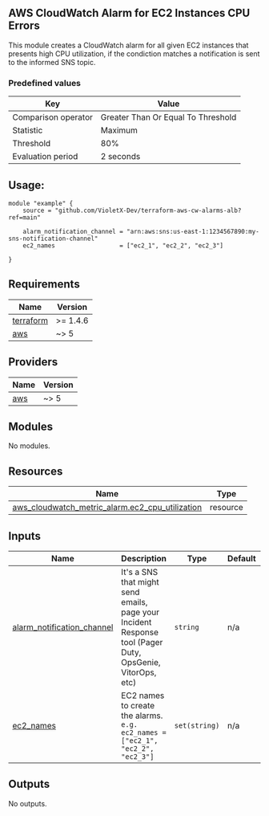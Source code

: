 ## AWS CloudWatch Alarm for EC2 Instances CPU Errors

This module creates a CloudWatch alarm for all given EC2 instances that presents high CPU utilization, if the condiction matches a notification is sent to the informed SNS topic.

### Predefined values
| Key | Value |
|------|---------|
| Comparison operator | Greater Than Or Equal To Threshold |
| Statistic | Maximum |
| Threshold | 80% |
| Evaluation period | 2 seconds |

## Usage:

```
module "example" {
    source = "github.com/VioletX-Dev/terraform-aws-cw-alarms-alb?ref=main"

    alarm_notification_channel = "arn:aws:sns:us-east-1:1234567890:my-sns-notification-channel"
    ec2_names                  = ["ec2_1", "ec2_2", "ec2_3"]

}
```
## Requirements

| Name | Version |
|------|---------|
| <a name="requirement_terraform"></a> [terraform](#requirement\_terraform) | >= 1.4.6 |
| <a name="requirement_aws"></a> [aws](#requirement\_aws) | ~> 5 |

## Providers

| Name | Version |
|------|---------|
| <a name="provider_aws"></a> [aws](#provider\_aws) | ~> 5 |

## Modules

No modules.

## Resources

| Name | Type |
|------|------|
| [aws_cloudwatch_metric_alarm.ec2_cpu_utilization](https://registry.terraform.io/providers/hashicorp/aws/latest/docs/resources/cloudwatch_metric_alarm) | resource |

## Inputs

| Name | Description | Type | Default | Required |
|------|-------------|------|---------|:--------:|
| <a name="input_alarm_notification_channel"></a> [alarm\_notification\_channel](#input\_alarm\_notification\_channel) | It's a SNS that might send emails, page your Incident Response tool (Pager Duty, OpsGenie, VitorOps, etc) | `string` | n/a | yes |
| <a name="input_ec2_names"></a> [ec2\_names](#input\_ec2\_names) | EC2 names to create the alarms. `e.g. ec2_names = ["ec2_1", "ec2_2", "ec2_3"]` | `set(string)` | n/a | yes |

## Outputs

No outputs.
